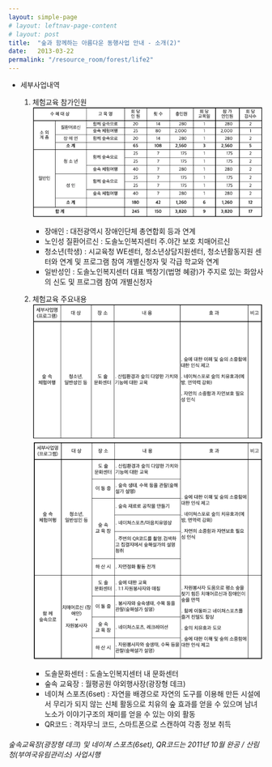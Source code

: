 ```yaml
---
layout: simple-page
# layout: leftnav-page-content
# layout: post
title:  "숲과 함께하는 아름다운 동행사업 안내 - 소개(2)"
date:   2013-03-22
permalink: "/resource_room/forest/life2"
---
```


* 세부사업내역
    1. 체험교육 참가인원    
        ![참가인원](/resource_room/forest/files/130322-3people2.png)
        - 장애인 : 대전광역시 장애인단체 총연합회 등과 연계
        - 노인성 질환어르신 : 도솔노인복지센터 주․야간 보호 치매어르신
        - 청소년(학생) : 시교육청 WE센터, 청소년상담지원센터, 청소년활동지원 센터와 연계 및 프로그램 참여 개별신청자 및 각급 학교와 연계
        - 일반성인 : 도솔노인복지센터 대표 백창기(법명 혜광)가 주지로 있는 화암사의 신도 및 프로그램 참여 개별신청자

    2. 체험교육 주요내용
        ![주요내용1](/resource_room/forest/files/130322-4contents1.png)
        ![주요내용2](/resource_room/forest/files/130322-4contents2.png)
        - 도솔문화센터 : 도솔노인복지센터 내 문화센터
        - 숲속 교육장 : 월평공원 야외행사장(광장형 데크)
        - 네이쳐 스포츠(6set) : 자연을 배경으로 자연의 도구를 이용해 만든 시설에서 무리가 되지 않는 신체 활동으로 치유의 숲 효과를 얻을 수 있으며 남녀노소가 이야기구조의 재미를 얻을 수 있는 야외 활동
        - QR코드 : 격자무늬 코드, 스마트폰으로 스캔하여 각종 정보 취득

###### *숲속교육장(광장형 데크) 및 네이쳐 스포츠(6set), QR코드는 2011년 10월 완공 / 산림청(부여국유림관리소) 사업시행*
